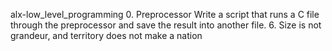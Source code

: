alx-low_level_programming
0. Preprocessor
Write a script that runs a C file through the preprocessor and save the result into another file.
6. Size is not grandeur, and territory does not make a nation
